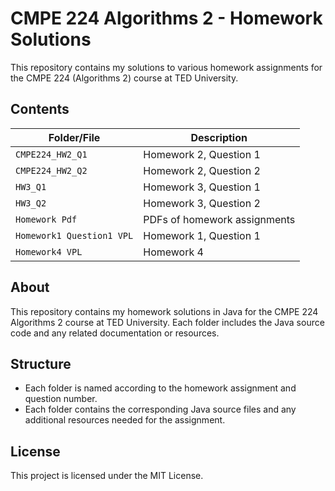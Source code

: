 # CMPE 224 Algorithms 2 - Homework Solutions

This repository contains my solutions to various homework assignments for the CMPE 224 (Algorithms 2) course at TED University.

## Contents

| Folder/File                | Description                                    |
|----------------------------|------------------------------------------------|
| `CMPE224_HW2_Q1`           | Homework 2, Question 1                         |
| `CMPE224_HW2_Q2`           | Homework 2, Question 2                         |
| `HW3_Q1`                   | Homework 3, Question 1                         |
| `HW3_Q2`                   | Homework 3, Question 2                         |
| `Homework Pdf`             | PDFs of homework assignments                   |
| `Homework1 Question1 VPL`  | Homework 1, Question 1            |
| `Homework4 VPL`            |  Homework 4                        |

## About

This repository contains my homework solutions in Java for the CMPE 224 Algorithms 2 course at TED University. Each folder includes the Java source code and any related documentation or resources.

## Structure

- Each folder is named according to the homework assignment and question number.
- Each folder contains the corresponding Java source files and any additional resources needed for the assignment.

## License

This project is licensed under the MIT License.



